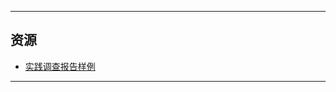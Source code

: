 <!--
## 课程总览  
- 难度评分 Nan / 10 （0 份）  
- 实用评分 不做评分 / 10  
-->

---

## 资源  
- [实践调查报告样例](https://file.uhsea.com/2404/529bc32c234766696dba527ec7ea876dPT.docx)  

---